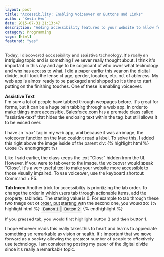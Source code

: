 ```yaml
---
layout: post
title: "Accessibility: Enabling Voiceover on Buttons and Links"
author: "Kevin Hou"
date: 2015-07-31 21:13:47
description: "Adding accessibility features to your website to allow for a wider audience."
category: Programming
tags: [html]
featured: "yes"
---
```

Today, I discovered accessibility and assistive technology. It's really an intriguing topic and is something I've never really thought about. I think it's important in this day and age to be cognicant of who owns what technology and who has access to what. I did a paper earlier this year on the digital divide, but I took the lense of age, gender, location, etc..not of ableness. My web app is almost ready to be packaged and shipped so it's time to start putting on the finishing touches. One of these is enabling voiceover.
<br />
<br />
<b>Assistive Text</b>
<br />
I'm sure a lot of people have tabbed through webpages before. It's great for forms, but it can be a huge pain tabbing through a web app. In order to make things more accessible, Salesforce.com has a premade class called "assistive-text" that hides the enclosing text within the tag, but still allows it to be voiced over.
<br />
<br />
I have an '\<a>' tag in my web app, and because it was an image, the voiceover function on the Mac couldn't read a label. To solve this, I added this right above the image inside of the parent div:
{% highlight html %}
<span className="assistive-text">Close</span>
{% endhighlight %}

Like I said earlier, the class keeps the text "Close" hidden from the UI. However, if you were to tab over to the image, the voiceover would speak "Close". It's a very useful tool to make your website more accessible to those visually impaired. To use voiceover, use the keyboard shortcut: Command + F5.
 
<b>Tab Index</b>
Another trick for accessibility is prioritizing the tab order. To change the order in which users tab through actionable items, add the property: tabIndex. The starting value is 0. For example to tab through these two things out of order, but starting with the second one, you would do:
{% highlight html %}
<button tabIndex=1>Button 1</button>
<button tabIndex=0>Button 2</button>
{% endhighlight %}

If you pressed tab, you would first highlight button 2 and then button 1.
 
 
 
I hope whoever reads this really takes this to heart and learns to appreciate something so remarkable as vision or health. It's important that we move forward as a society allowing the greatest number of people to effectively use technology. I am considering posting my paper of the digital divide since it's really a remarkable topic.